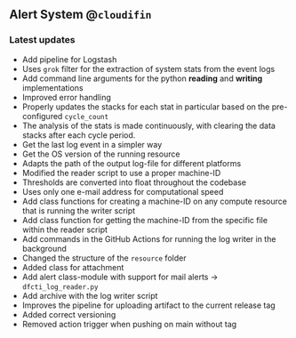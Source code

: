 ## Alert System @`cloudifin`

### Latest updates 

* Add pipeline for Logstash
* Uses `grok` filter for the extraction of system stats from the event logs
* Add command line arguments for the python **reading** and **writing** implementations
* Improved error handling
* Properly updates the stacks for each stat in particular based on the pre-configured `cycle_count`
* The analysis of the stats is made continuously, with clearing the data stacks after each cycle period.
* Get the last log event in a simpler way
* Get the OS version of the running resource
* Adapts the path of the output log-file for different platforms
* Modified the reader script to use a proper machine-ID
* Thresholds are converted into float throughout the codebase
* Uses only one e-mail address for computational speed
* Add class functions for creating a machine-ID on any compute resource that is running the writer script
* Add class function for getting the machine-ID from the specific file within the reader script
* Add commands in the GitHub Actions for running the log writer in the background
* Changed the structure of the `resource` folder
* Added class for attachment
* Add alert class-module with support for mail alerts -> `dfcti_log_reader.py`
* Add archive with the log writer script
* Improves the pipeline for uploading artifact to the current release tag
* Added correct versioning
* Removed action trigger when pushing on main without tag
